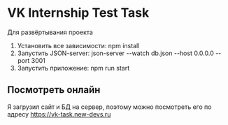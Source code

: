# VK Internship Test Task

Для развёртывания проекта
1. Установить все зависимости: npm install
2. Запустить JSON-server: json-server --watch db.json --host 0.0.0.0 --port 3001
3. Запустить приложение: npm run start

## Посмотреть онлайн
Я загрузил сайт и БД на сервер, поэтому можно посмотреть его по адресу https://vk-task.new-devs.ru
